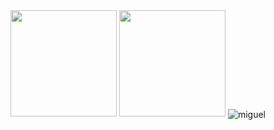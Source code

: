 <div style="display: inline_block tot: 2" align="center ">
  <img height="170em" src="https://github-readme-stats.vercel.app/api?username=MisterKingbad&show_icons=true&theme=tokyonight&include_all_commits=true&count_private=true"/>
  <img left='4px' height="170em" src="https://github-readme-stats.vercel.app/api/top-langs/?username=MisterKingbad&layout=compact&theme=tokyonight&include_all_commits=true&count_private=true"/>
  <img button='4px' align="center" src="https://github-readme-streak-stats.herokuapp.com/?user=MisterKingbad&theme=radical&include_all_commits=true&count_private=true" alt="miguel" />
</div>
